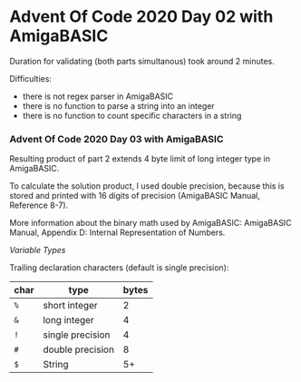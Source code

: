 # Advent Of Code 2020 Day 02 with AmigaBASIC

Duration for validating (both parts simultanous) took around 2 minutes.

Difficulties:
 - there is not regex parser in AmigaBASIC
 - there is no function to parse a string into an integer
 - there is no function to count specific characters in a string


### Advent Of Code 2020 Day 03 with AmigaBASIC

Resulting product of part 2 extends 4 byte limit of long integer type in AmigaBASIC.

To calculate the solution product, I used double precision, because this is stored and printed with 16 digits of precision (AmigaBASIC Manual, Reference 8-7).

More information about the binary math used by AmigaBASIC: AmigaBASIC Manual, Appendix D: Internal Representation of Numbers.


*Variable Types*

Trailing declaration characters (default is single precision):

| char | type             | bytes |
| ---- | ---------------- | ----- |
| `%`  | short integer    | 2     |
| `&`  | long integer     | 4     |
| `!`  | single precision | 4     |
| `#`  | double precision | 8     |
| `$`  | String           | 5+    |
